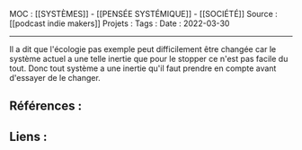 MOC : [[SYSTÈMES]] - [[PENSÉE SYSTÉMIQUE]] - [[SOCIÉTÉ]]
Source : [[podcast indie makers]]
Projets : 
Tags : 
Date : 2022-03-30
***
Il a dit que l'écologie pas exemple peut difficilement être changée car le système actuel a une telle inertie que pour le stopper ce n'est pas facile du tout. 
Donc tout système a une inertie qu'il faut prendre en compte avant d'essayer de le changer. 

## Références :



## Liens :

